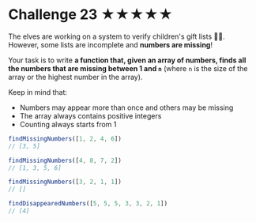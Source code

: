 Challenge 23 ★★★★★
====

The elves are working on a system to verify children's gift lists 👧👦. However, some lists are incomplete and **numbers are missing**!

Your task is to write **a function that, given an array of numbers, finds all the numbers that are missing between 1 and `n`** (where `n` is the size of the array or the highest number in the array).

Keep in mind that:

* Numbers may appear more than once and others may be missing
* The array always contains positive integers
* Counting always starts from 1

```javascript
findMissingNumbers([1, 2, 4, 6])
// [3, 5]

findMissingNumbers([4, 8, 7, 2])
// [1, 3, 5, 6]

findMissingNumbers([3, 2, 1, 1])
// []

findDisappearedNumbers([5, 5, 5, 3, 3, 2, 1])
// [4]
```
